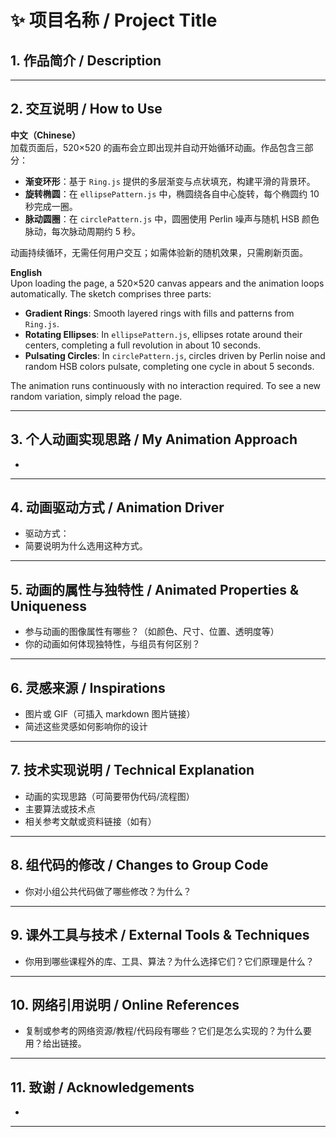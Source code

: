 # ✨ 项目名称 / Project Title

## 1. 作品简介 / Description

<!-- 简要介绍你的作品，整体功能和动画效果 -->

---

## 2. 交互说明 / How to Use

**中文（Chinese）**  
加载页面后，520×520 的画布会立即出现并自动开始循环动画。作品包含三部分：  
- **渐变环形**：基于 `Ring.js` 提供的多层渐变与点状填充，构建平滑的背景环。  
- **旋转椭圆**：在 `ellipsePattern.js` 中，椭圆绕各自中心旋转，每个椭圆约 10 秒完成一圈。  
- **脉动圆圈**：在 `circlePattern.js` 中，圆圈使用 Perlin 噪声与随机 HSB 颜色脉动，每次脉动周期约 5 秒。  

动画持续循环，无需任何用户交互；如需体验新的随机效果，只需刷新页面。

**English**  
Upon loading the page, a 520×520 canvas appears and the animation loops automatically. The sketch comprises three parts:  
- **Gradient Rings**: Smooth layered rings with fills and patterns from `Ring.js`.  
- **Rotating Ellipses**: In `ellipsePattern.js`, ellipses rotate around their centers, completing a full revolution in about 10 seconds.  
- **Pulsating Circles**: In `circlePattern.js`, circles driven by Perlin noise and random HSB colors pulsate, completing one cycle in about 5 seconds.  

The animation runs continuously with no interaction required. To see a new random variation, simply reload the page.  

---

## 3. 个人动画实现思路 / My Animation Approach

- <!-- 你是如何基于小组代码设计并实现自己的动画的？你的总体策略是什么？ -->

---

## 4. 动画驱动方式 / Animation Driver

- 驱动方式：<!-- （请选择一项：音频 / 用户交互 / Perlin 噪声 / 时间 / 其它） -->
- 简要说明为什么选用这种方式。

---

## 5. 动画的属性与独特性 / Animated Properties & Uniqueness

- 参与动画的图像属性有哪些？（如颜色、尺寸、位置、透明度等）
- 你的动画如何体现独特性，与组员有何区别？

---

## 6. 灵感来源 / Inspirations

- 图片或 GIF（可插入 markdown 图片链接）
- 简述这些灵感如何影响你的设计

---

## 7. 技术实现说明 / Technical Explanation

- 动画的实现思路（可简要带伪代码/流程图）
- 主要算法或技术点
- 相关参考文献或资料链接（如有）

---

## 8. 组代码的修改 / Changes to Group Code

- 你对小组公共代码做了哪些修改？为什么？

---

## 9. 课外工具与技术 / External Tools & Techniques

- 你用到哪些课程外的库、工具、算法？为什么选择它们？它们原理是什么？

---

## 10. 网络引用说明 / Online References

- 复制或参考的网络资源/教程/代码段有哪些？它们是怎么实现的？为什么要用？给出链接。

---

## 11. 致谢 / Acknowledgements

- <!-- 可以感谢灵感来源、参考项目、协助的同学等 -->

---

